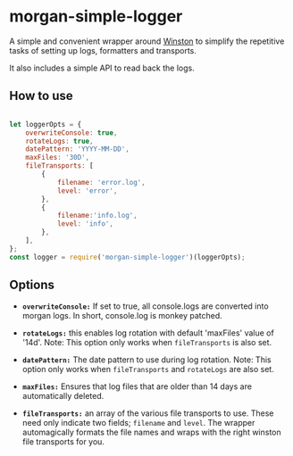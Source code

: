 # morgan-simple-logger
A simple and convenient wrapper around [Winston](https://www.npmjs.com/package/winston) to simplify the repetitive tasks of setting up logs, formatters and transports.

It also includes a simple API to read back the logs.

## How to use

```javascript

let loggerOpts = {    
	overwriteConsole: true,    
	rotateLogs: true,
	datePattern: 'YYYY-MM-DD',
	maxFiles: '30D',
	fileTransports: [
		{
			filename: 'error.log',
			level: 'error',
		},
		{
			filename:'info.log',
			level: 'info',
		},
	],
};
const logger = require('morgan-simple-logger')(loggerOpts);

```

## Options
- **```overwriteConsole:```** If set to true, all console.logs are converted into morgan logs. In short, console.log is monkey patched.

- **```rotateLogs:```** this enables log rotation with default 'maxFiles' value of '14d'. Note: This option only works when ```fileTransports``` is also set. 

- **```datePattern:```** The date pattern to use during log rotation. Note: This option only works when ```fileTransports``` and ```rotateLogs``` are also set. 

- **```maxFiles:```**  Ensures that log files that are older than 14 days are automatically deleted.

- **```fileTransports:```** an array of the various file transports to use. These need only indicate two fields; ```filename``` and ```level```. The wrapper automagically formats the file names and wraps with the right winston file transports for you.